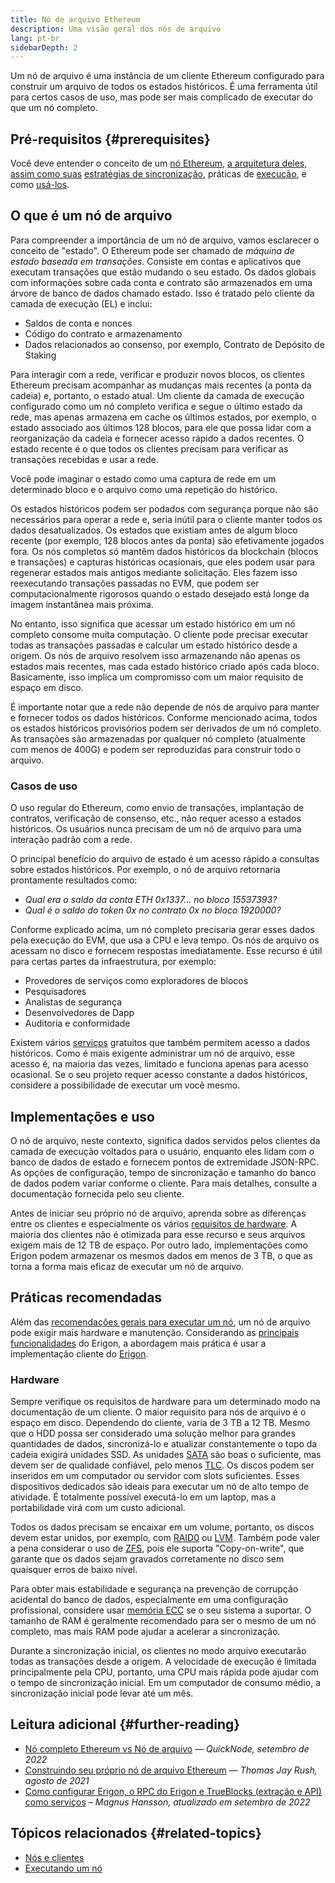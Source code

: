 ```yaml
---
title: Nó de arquivo Ethereum
description: Uma visão geral dos nós de arquivo
lang: pt-br
sidebarDepth: 2
---
```


Um nó de arquivo é uma instância de um cliente Ethereum configurado para construir um arquivo de todos os estados históricos. É uma ferramenta útil para certos casos de uso, mas pode ser mais complicado de executar do que um nó completo.

## Pré-requisitos {#prerequisites}

Você deve entender o conceito de um [nó Ethereum](/developers/docs/nodes-and-clients/), [a arquitetura deles, assim como suas](/developers/docs/nodes-and-clients/node-architecture/) [estratégias de sincronização](/developers/docs/nodes-and-clients/#sync-modes), práticas de [execução](/developers/docs/nodes-and-clients/run-a-node/), e como [usá-los](/developers/docs/apis/json-rpc/).

## O que é um nó de arquivo

Para compreender a importância de um nó de arquivo, vamos esclarecer o conceito de "estado". O Ethereum pode ser chamado de _máquina de estado baseada em transações_. Consiste em contas e aplicativos que executam transações que estão mudando o seu estado. Os dados globais com informações sobre cada conta e contrato são armazenados em uma árvore de banco de dados chamado estado. Isso é tratado pelo cliente da camada de execução (EL) e inclui:

- Saldos de conta e nonces
- Código do contrato e armazenamento
- Dados relacionados ao consenso, por exemplo, Contrato de Depósito de Staking

Para interagir com a rede, verificar e produzir novos blocos, os clientes Ethereum precisam acompanhar as mudanças mais recentes (a ponta da cadeia) e, portanto, o estado atual. Um cliente da camada de execução configurado como um nó completo verifica e segue o último estado da rede, mas apenas armazena em cache os últimos estados, por exemplo, o estado associado aos últimos 128 blocos, para ele que possa lidar com a reorganização da cadeia e fornecer acesso rápido a dados recentes. O estado recente é o que todos os clientes precisam para verificar as transações recebidas e usar a rede.

Você pode imaginar o estado como uma captura de rede em um determinado bloco e o arquivo como uma repetição do histórico.

Os estados históricos podem ser podados com segurança porque não são necessários para operar a rede e, seria inútil para o cliente manter todos os dados desatualizados. Os estados que existiam antes de algum bloco recente (por exemplo, 128 blocos antes da ponta) são efetivamente jogados fora. Os nós completos só mantêm dados históricos da blockchain (blocos e transações) e capturas históricas ocasionais, que eles podem usar para regenerar estados mais antigos mediante solicitação. Eles fazem isso reexecutando transações passadas no EVM, que podem ser computacionalmente rigorosos quando o estado desejado está longe da imagem instantânea mais próxima.

No entanto, isso significa que acessar um estado histórico em um nó completo consome muita computação. O cliente pode precisar executar todas as transações passadas e calcular um estado histórico desde a origem. Os nós de arquivo resolvem isso armazenando não apenas os estados mais recentes, mas cada estado histórico criado após cada bloco. Basicamente, isso implica um compromisso com um maior requisito de espaço em disco.

É importante notar que a rede não depende de nós de arquivo para manter e fornecer todos os dados históricos. Conforme mencionado acima, todos os estados históricos provisórios podem ser derivados de um nó completo. As transações são armazenadas por qualquer nó completo (atualmente com menos de 400G) e podem ser reproduzidas para construir todo o arquivo.

### Casos de uso

O uso regular do Ethereum, como envio de transações, implantação de contratos, verificação de consenso, etc., não requer acesso a estados históricos. Os usuários nunca precisam de um nó de arquivo para uma interação padrão com a rede.

O principal benefício do arquivo de estado é um acesso rápido a consultas sobre estados históricos. Por exemplo, o nó de arquivo retornaria prontamente resultados como:

- _Qual era o saldo da conta ETH 0x1337... no bloco 15537393?_
- _Qual é o saldo do token 0x no contrato 0x no bloco 1920000?_

Conforme explicado acima, um nó completo precisaria gerar esses dados pela execução do EVM, que usa a CPU e leva tempo. Os nós de arquivo os acessam no disco e fornecem respostas imediatamente. Esse recurso é útil para certas partes da infraestrutura, por exemplo:

- Provedores de serviços como exploradores de blocos
- Pesquisadores
- Analistas de segurança
- Desenvolvedores de Dapp
- Auditoria e conformidade

Existem vários [serviços](/developers/docs/nodes-and-clients/nodes-as-a-service/) gratuitos que também permitem acesso a dados históricos. Como é mais exigente administrar um nó de arquivo, esse acesso é, na maioria das vezes, limitado e funciona apenas para acesso ocasional. Se o seu projeto requer acesso constante a dados históricos, considere a possibilidade de executar um você mesmo.

## Implementações e uso

O nó de arquivo, neste contexto, significa dados servidos pelos clientes da camada de execução voltados para o usuário, enquanto eles lidam com o banco de dados de estado e fornecem pontos de extremidade JSON-RPC. As opções de configuração, tempo de sincronização e tamanho do banco de dados podem variar conforme o cliente. Para mais detalhes, consulte a documentação fornecida pelo seu cliente.

Antes de iniciar seu próprio nó de arquivo, aprenda sobre as diferenças entre os clientes e especialmente os vários [requisitos de hardware](/developers/docs/nodes-and-clients/run-a-node/#requirements). A maioria dos clientes não é otimizada para esse recurso e seus arquivos exigem mais de 12 TB de espaço. Por outro lado, implementações como Erigon podem armazenar os mesmos dados em menos de 3 TB, o que as torna a forma mais eficaz de executar um nó de arquivo.

## Práticas recomendadas

Além das [recomendações gerais para executar um nó](/developers/docs/nodes-and-clients/run-a-node/), um nó de arquivo pode exigir mais hardware e manutenção. Considerando as [principais funcionalidades](https://github.com/ledgerwatch/erigon#key-features) do Erigon, a abordagem mais prática é usar a implementação cliente do [Erigon](/developers/docs/nodes-and-clients/#erigon).

### Hardware

Sempre verifique os requisitos de hardware para um determinado modo na documentação de um cliente. O maior requisito para nós de arquivo é o espaço em disco. Dependendo do cliente, varia de 3 TB a 12 TB. Mesmo que o HDD possa ser considerado uma solução melhor para grandes quantidades de dados, sincronizá-lo e atualizar constantemente o topo da cadeia exigirá unidades SSD. As unidades [SATA](https://www.cleverfiles.com/help/sata-hard-drive.html) são boas o suficiente, mas devem ser de qualidade confiável, pelo menos [TLC](https://blog.synology.com/tlc-vs-qlc-ssds-what-are-the-differences). Os discos podem ser inseridos em um computador ou servidor com slots suficientes. Esses dispositivos dedicados são ideais para executar um nó de alto tempo de atividade. É totalmente possível executá-lo em um laptop, mas a portabilidade virá com um custo adicional.

Todos os dados precisam se encaixar em um volume, portanto, os discos devem estar unidos, por exemplo, com [RAID0](https://en.wikipedia.org/wiki/Standard_RAID_levels#RAID_0) ou [LVM](https://web.mit.edu/rhel-doc/5/RHEL-5-manual/Deployment_Guide-en-US/ch-lvm.html). Também pode valer a pena considerar o uso de [ZFS](https://en.wikipedia.org/wiki/ZFS), pois ele suporta "Copy-on-write", que garante que os dados sejam gravados corretamente no disco sem quaisquer erros de baixo nível.

Para obter mais estabilidade e segurança na prevenção de corrupção acidental do banco de dados, especialmente em uma configuração profissional, considere usar [memória ECC](https://en.wikipedia.org/wiki/ECC_memory) se o seu sistema a suportar. O tamanho de RAM é geralmente recomendado para ser o mesmo de um nó completo, mas mais RAM pode ajudar a acelerar a sincronização.

Durante a sincronização inicial, os clientes no modo arquivo executarão todas as transações desde a origem. A velocidade de execução é limitada principalmente pela CPU, portanto, uma CPU mais rápida pode ajudar com o tempo de sincronização inicial. Em um computador de consumo médio, a sincronização inicial pode levar até um mês.

## Leitura adicional {#further-reading}

- [Nó completo Ethereum vs Nó de arquivo](https://www.quicknode.com/guides/infrastructure/ethereum-full-node-vs-archive-node) — *QuickNode, setembro de 2022*
- [Construindo seu próprio nó de arquivo Ethereum](https://tjayrush.medium.com/building-your-own-ethereum-archive-node-72c014affc09) — _Thomas Jay Rush, agosto de 2021_
- [Como configurar Erigon, o RPC do Erigon e TrueBlocks (extração e API) como serviços](https://magnushansson.xyz/blog_posts/crypto_defi/2022-01-10-Erigon-Trueblocks) _– Magnus Hansson, atualizado em setembro de 2022_

## Tópicos relacionados {#related-topics}

- [ Nós e clientes](/developers/docs/nodes-and-clients/)
- [Executando um nó](/developers/docs/nodes-and-clients/run-a-node/)
